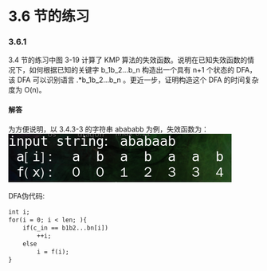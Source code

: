 # 3.6 节的练习

### 3.6.1

3.4 节的练习中图 3-19 计算了 KMP 算法的失效函数。说明在已知失效函数的情况下，如何根据已知的关键字 b_1b_2…b_n 构造出一个具有 n+1 个状态的 DFA，该 DFA 可以识别语言 .*b_1b_2…b_n 。更近一步，证明构造这个 DFA 的时间复杂度为 O(n)。

#### 解答

为方便说明，以 3.4.3-3 的字符串 abababb 为例，失效函数为：
![3.6.1](image/1.png)

DFA伪代码:
	
	int i;
	for(i = 0; i < len; ){
		if(c_in == b1b2...bn[i]) 
			++i;
		else 
			i = f(i);
	}
